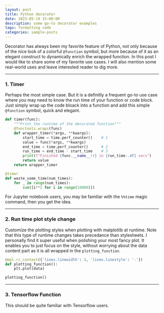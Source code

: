 ```yaml
---
layout: post
title: Python decorator
date: 2023-05-19 15:09:00
description: some go-to decorator examples
tags: formatting code
categories: sample-posts
---
```


Decorator has always been my favorite feature of Python, not only because of the nice look of a colorful `@function` symbol, but more because of it as an elegant construct to dynamically enrich the wrapped function. In this post I would like to share some of my favorite use cases. I will also mention some real-world uses and leave interested reader to dig more.

<hr>

### 1. Timer

Perhaps the most simple case. But it is a definitly a frequent go-to use case where you may need to know the run time of your function or code block. Just simply wrap up the code bloack into a function and add this simple `@function` symbol, quick and elegant.

```python
def timer(func):
    """Print the runtime of the decorated function"""
    @functools.wraps(func)
    def wrapper_timer(*args, **kwargs):
        start_time = time.perf_counter()    # 1
        value = func(*args, **kwargs)
        end_time = time.perf_counter()      # 2
        run_time = end_time - start_time    # 3
        print(f"Finished {func.__name__!r} in {run_time:.4f} secs")
        return value
    return wrapper_timer

@timer
def waste_some_time(num_times):
    for _ in range(num_times):
        sum([i**2 for i in range(10000)])
```

For Jupyter notebook users, you may be familiar with the `%%time` magic command, then you get the idea.

<hr>

### 2. Run time plot style change

Customize the plotting styles when plotting with matplotlib at runtime. Note that this type of runtime changes takes precedance than stylesheets. I personally find it super useful when polishing your most fancy plot. It enables you to just focus on the style, without worrying about the data content part as it is all wrapped in the `plotting_function`.

```python
@mpl.rc_context({'lines.linewidth': 3, 'lines.linestyle': '-'})
def plotting_function():
    plt.plot(data)

plotting_function()
```

<hr>

### 3. Tensorflow Function

This should be quite familiar with Tensorflow users.